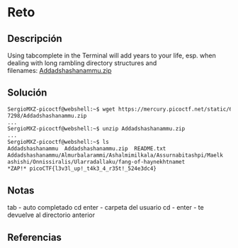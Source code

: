 # Reto
## Descripción
Using tabcomplete in the Terminal will add years to your life, esp. when dealing with long rambling directory structures and filenames: [Addadshashanammu.zip](https://mercury.picoctf.net/static/659efd595171e4c40378be6a2e9b7298/Addadshashanammu.zip)
## Solución
```bash
SergioMXZ-picoctf@webshell:~$ wget https://mercury.picoctf.net/static/659efd595171e4c40378be6a2e9b
7298/Addadshashanammu.zip
...
SergioMXZ-picoctf@webshell:~$ unzip Addadshashanammu.zip 
...
SergioMXZ-picoctf@webshell:~$ ls
Addadshashanammu  Addadshashanammu.zip  README.txt
Addadshashanammu/Almurbalarammi/Ashalmimilkala/Assurnabitashpi/Maelk
ashishi/Onnissiralis/Ularradallaku/fang-of-haynekhtnamet 
*ZAP!* picoCTF{l3v3l_up!_t4k3_4_r35t!_524e3dc4}
```
## Notas
tab - auto completado
cd enter - carpeta del usuario
cd - enter - te devuelve al directorio anterior
## Referencias
